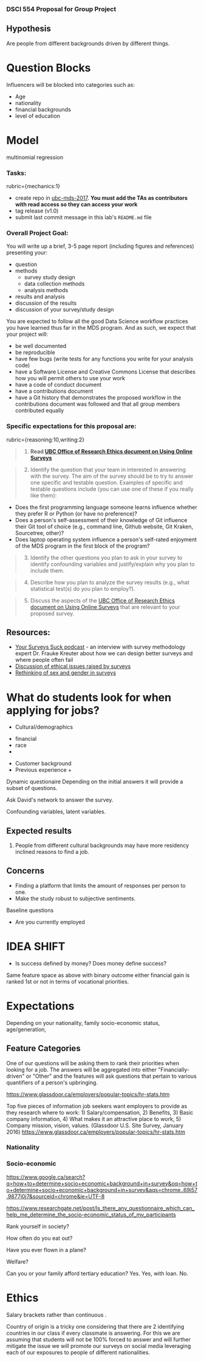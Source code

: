 ### DSCI 554 Proposal for Group Project

## Hypothesis

Are people from different backgrounds driven by different things.

# Question Blocks
Influencers will be blocked into categories such as:
- Age
- nationality
- financial backgrounds
- level of education

# Model

multinomial regression

### Tasks:
rubric={mechanics:1}

- create repo in [ubc-mds-2017](https://github.ubc.ca/ubc-mds-2017). **You must add the TAs as contributors with read access so they can access your work**
- tag release (v1.0)
- submit last commit message in this lab's `README.md` file


### Overall Project Goal:

 You will write up a brief, 3-5 page report (including figures and references) presenting your:
- question
- methods
  - survey study design
  - data collection methods
  - analysis methods
- results and analysis
- discussion of the results
- discussion of your survey/study design

You are expected to follow all the good Data Science workflow practices you have learned thus far in the MDS program. And as such, we expect that your project will:
- be well documented
- be reproducible
- have few bugs (write tests for any functions you write for your analysis code)
- have a Software License and Creative Commons License that describes how you will permit others to use your work
- have a code of conduct document
- have a contributions document
- have a Git history that demonstrates the proposed workflow in the contributions document was followed and that all group members contributed equally

### Specific expectations for this proposal are:
rubric={reasoning:10,writing:2}

> 1. **Read [UBC Office of Research Ethics document on Using Online Surveys](https://ethics.research.ubc.ca/sites/ore.ubc.ca/files/documents/Online_Survey-GN.pdf)**

> 2. Identify the question that your team in interested in answering with the survey. The aim of the survey should be to try to answer one specific and testable question. Examples of specific and testable questions include (you can use one of these if you really like them):
  - Does the first programming language someone learns influence whether they prefer R or Python (or have no preference)?
  - Does a person's self-assessment of their knowledge of Git influence their Git tool of choice (e.g., command line, Github website, Git Kraken, Sourcetree, other)?
  - Does laptop operating system influence a person's self-rated enjoyment of the MDS program in the first block of the program?

> 3. Identify the other questions you plan to ask in your survey to identify confounding variables and justify/explain why you plan to include them.

> 4. Describe how you plan to analyze the survey results (e.g., what statistical test(s) do you plan to employ?).

> 5. Discuss the aspects of the [UBC Office of Research Ethics document on Using Online Surveys](https://ethics.research.ubc.ca/sites/ore.ubc.ca/files/documents/Online_Survey-GN.pdf) that are relevant to your proposed survey.

## Resources:
- [Your Surveys Suck podcast](http://partiallyderivative.com/podcast/2017/02/13/your-surveys-suck) - an interview with survey methodology expert Dr. Frauke Kreuter about how we can design better surveys and where people often fail
- [Discussion of ethical issues raised by surveys](http://ccsg.isr.umich.edu/index.php/chapters/ethical-considerations-in-surveys-chapter)
- [Rethinking of sex and gender in surveys](https://news.stanford.edu/2015/08/19/gender-sex-surveys-081915/)



# What do students look for when applying for jobs?

* Cultural/demographics
 + financial
 + race
 +
* Customer background
* Previous experience
  +

Dynamic questionaire
Depending on the initial answers it will provide a subset of questions.   

Ask David's network to answer the survey.


Confounding variables, latent variables.


## Expected results

1. People from different cultural backgrounds may have more residency inclined reasons to find a job.

## Concerns

* Finding a platform that limits the amount of responses per person to one.
* Make the study robust to subjective sentiments.

Baseline questions

- Are you currently employed



# IDEA SHIFT
- Is success defined by money? Does money define success?

Same feature space as above with binary outcome either financial gain is ranked 1st or not in terms of vocational priorities.

# Expectations

Depending on your nationality, family socio-economic status, age/generation,

## Feature Categories

One of our questions will be asking them to rank their priorities when looking for a job. The answers will be aggregated into either "Financially-driven" or "Other" and the features will ask questions that pertain to various quantifiers of a person's upbringing.

https://www.glassdoor.ca/employers/popular-topics/hr-stats.htm

Top five pieces of information job seekers want employers to provide as they research where to work: 1) Salary/compensation, 2) Benefits, 3) Basic company information, 4) What makes it an attractive place to work, 5) Company mission, vision, values. (Glassdoor U.S. Site Survey, January 2016) https://www.glassdoor.ca/employers/popular-topics/hr-stats.htm

### Nationality

### Socio-economic
https://www.google.ca/search?q=how+to+determine+socio+economic+background+in+survey&oq=how+to+determine+socio+economic+background+in+survey&aqs=chrome..69i57.9877j0j7&sourceid=chrome&ie=UTF-8

https://www.researchgate.net/post/Is_there_any_questionnaire_which_can_help_me_determine_the_socio-economic_status_of_my_participants

Rank yourself in society?

How often do you eat out?

Have you ever flown in a plane?

Welfare?

Can you or your family afford tertiary education?
Yes. Yes, with loan. No.

# Ethics

Salary brackets rather than continuous .

Country of origin is a tricky one considering that there are 2 identifying countries in our class if every classmate is answering. For this we are assuming that students will not be 100% forced to answer and will further mitigate the issue we will promote our surveys on social media leveraging each of our exposures to people of different nationalities.  
